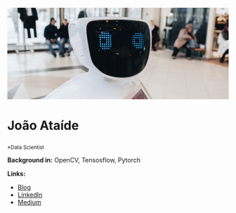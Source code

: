 
<p align="center">
  <img src="imagem.jpg" >
</p>

# João Ataíde
<sub>*Data Scientist​</sub>


**Background in:** OpenCV, Tensosflow, Pytorch

**Links:**
* [Blog](https://www.joaoataide.com)
* [LinkedIn](https://www.linkedin.com/in/joaoataidee/)
* [Medium](https://medium.com/@jooataide)


